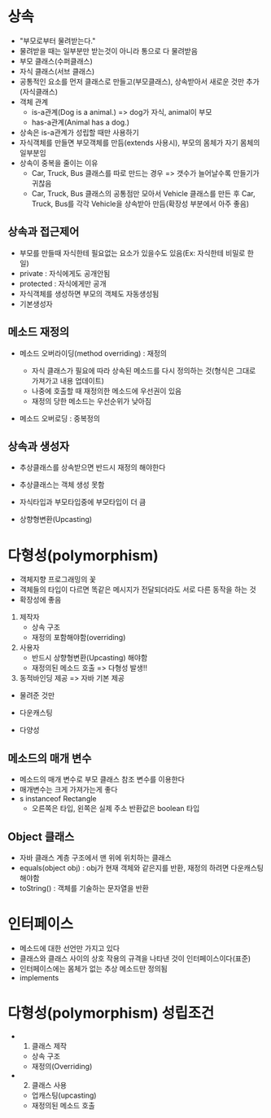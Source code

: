 # 상속
- "부모로부터 물려받는다."
- 물려받을 때는 일부분만 받는것이 아니라 통으로 다 물려받음
- 부모 클래스(수퍼클래스)
- 자식 클래스(서브 클래스)
- 공통적인 요소를 먼저 클래스로 만들고(부모클래스), 상속받아서 새로운 것만 추가(자식클래스)
- 객체 관계
    - is-a관계(Dog is a animal.) => dog가 자식, animal이 부모
    - has-a관계(Animal has a dog.)
- 상속은 is-a관계가 성립할 때만 사용하기
- 자식객체를 만들면 부모객체를 만듬(extends 사용시), 부모의 몸체가 자기 몸체의 일부분임
- 상속이 중복을 줄이는 이유
    - Car, Truck, Bus 클래스를 따로 만드는 경우 => 갯수가 늘어날수록 만들기가 귀찮음
    - Car, Truck, Bus 클래스의 공통점만 모아서 Vehicle 클래스를 만든 후 Car, Truck, Bus를 각각 Vehicle을 상속받아 만듬(확장성 부분에서 아주 좋음)

## 상속과 접근제어
- 부모를 만들때 자식한테 필요없는 요소가 있을수도 있음(Ex: 자식한테 비밀로 한 일)
- private : 자식에게도 공개안됨
- protected : 자식에게만 공개
- 자식객체를 생성하면 부모의 객체도 자동생성됨
- 기본생성자


## 메소드 재정의
- 메소드 오버라이딩(method overriding) : 재정의
    - 자식 클래스가 필요에 따라 상속된 메소드를 다시 정의하는 것(형식은 그대로 가져가고 내용 업데이트)
    - 나중에 호출할 때 재정의한 메소드에 우선권이 있음
    - 재정의 당한 메소드는 우선순위가 낮아짐

- 메소드 오버로딩 : 중복정의

## 상속과 생성자
- 추상클래스를 상속받으면 반드시 재정의 해야한다

- 추상클래스는 객체 생성 못함
- 자식타입과 부모타입중에 부모타입이 더 큼
- 상향형변환(Upcasting)

# 다형성(polymorphism)
- 객체지향 프로그래밍의 꽃
- 객체들의 타입이 다르면 똑같은 메시지가 전달되더라도 서로 다른 동작을 하는 것
- 확장성에 좋음

1. 제작자
    - 상속 구조
    - 재정의 포함해야함(overriding)
2. 사용자
    - 반드시 상향형변환(Upcasting) 해야함
    - 재정의된 메소드 호출 => 다형성 발생!!
3. 동적바인딩 제공 => 자바 기본 제공

- 물려준 것만

- 다운캐스팅
- 다양성

## 메소드의 매개 변수
- 메소드의 매개 변수로 부모 클래스 참조 변수를 이용한다
- 매개변수는 크게 가져가는게 좋다
- s instanceof Rectangle 
    - 오른쪽은 타입, 왼쪽은 실제 주소 반환값은 boolean 타입

## Object 클래스 
- 자바 클래스 계층 구조에서 맨 위에 위치하는 클래스
- equals(object obj) : obj가 현재 객체와 같은지를 반환, 재정의 하려면 다운캐스팅 해야함
- toString() : 객체를 기술하는 문자열을 반환

# 인터페이스
- 메소드에 대한 선언만 가지고 있다
- 클래스와 클래스 사이의 상호 작용의 규격을 나타낸 것이 인터페이스이다(표준)
- 인터페이스에는 몸체가 없는 추상 메소드만 정의됨
- implements


# 다형성(polymorphism) 성립조건
- 1. 클래스 제작
    - 상속 구조
    - 재정의(Overriding)
- 2. 클래스 사용
    - 업캐스팅(upcasting)
    - 재정의된 메소드 호출